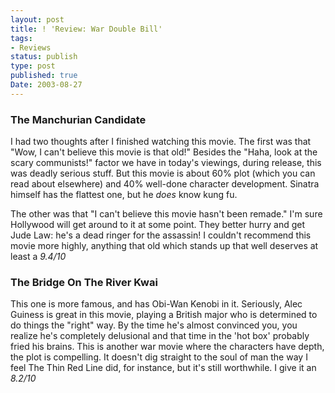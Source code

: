 ```yaml
---
layout: post
title: ! 'Review: War Double Bill'
tags:
- Reviews
status: publish
type: post
published: true
Date: 2003-08-27
---
```


### The Manchurian Candidate

I had two thoughts after I finished watching this movie.  The first was that "Wow, I can't believe this movie is that old!"  Besides the "Haha, look at the scary communists!" factor we have in today's viewings, during release, this was deadly serious stuff.  But this movie is about 60% plot (which you can read about elsewhere) and 40% well-done character development.  Sinatra himself has the flattest one, but he *does* know kung fu.

The other was that "I can't believe this movie hasn't been remade."  I'm sure Hollywood will get around to it at some point.  They better hurry and get Jude Law:  he's a dead ringer for the assassin!  I couldn't recommend this movie more highly, anything that old which stands up that well deserves at least a *9.4/10*

### The Bridge On The River Kwai

This one is more famous, and has Obi-Wan Kenobi in it.  Seriously, Alec Guiness is great in this movie, playing a British major who is determined to do things the "right" way.  By the time he's almost convinced you, you realize he's completely delusional and that time in the 'hot box' probably fried his brains.  This is another war movie where the characters have depth, the plot is compelling.  It doesn't dig straight to the soul of man the way I feel The Thin Red Line did, for instance, but it's still worthwhile.  I give it an *8.2/10*
